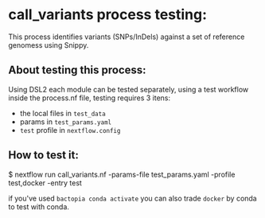 # call_variants process testing:

This process identifies variants (SNPs/InDels) against a set of reference genomess using Snippy.

## About testing this process:

Using DSL2 each module can be tested separately, using a test workflow inside the process.nf file, testing requires 3 itens:  
- the local files in `test_data` 
- params in  `test_params.yaml`
- `test` profile in `nextflow.config`

## How to test it:

$ nextflow run call_variants.nf -params-file test_params.yaml -profile test,docker -entry test


if you've used `bactopia conda activate` you can also trade `docker` by conda to test with conda. 
